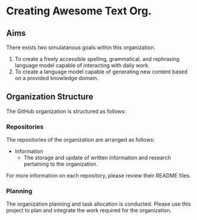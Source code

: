 # Creating Awesome Text Org. 

## Aims
There exists two simulatanous goals within this organization. 
1. To create a freely accessible spelling, grammatical, and rephrasing language model capable of interacting with daily work.
2. To create a language model capable of generating new content based on a provided knowledge domain.

## Organization Structure
The GitHub organization is structured as follows: 

### Repositories
The repositories of the organization are arranged as follows:
- Information
  - The storage and update of written information and research pertaining to the organization. 

For more information on each repository, please review their README files.

### Planning
The organization planning and task allocation is conducted. 
Please use this project to plan and integrate the work required for the organization.

